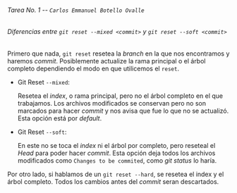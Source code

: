 ###### Tarea No. 1 -- `Carlos Emmanuel Botello Ovalle`

###### Diferencias entre `git reset --mixed <commit>` y `git reset --soft <commit>`

Primero que nada, `git reset` resetea la _branch_ en la que nos encontramos y haremos _commit_. Posiblemente actualize la rama principal o el árbol completo dependiendo el modo en que utilicemos el `reset`.

- Git Reset `--mixed`:

	Resetea el _index_, o rama principal, pero no el árbol completo en el que trabajamos. Los archivos modificados se conservan pero no son marcados para hacer _commit_ y nos avisa que fue lo que no se actualizó. Esta opción está por _default_.

- Git Reset `--soft`:

	En este no se toca el _index_ ni el árbol por completo, pero reseteal el _Head_ para poder hacer _commit_. Esta opción deja todos los archivos modificados como `Changes to be commited`, como _git status_ lo haría. 

Por otro lado, si hablamos de un `git reset --hard`, se resetea el index y el árbol completo. Todos los cambios antes del _commit_ seran descartados.

